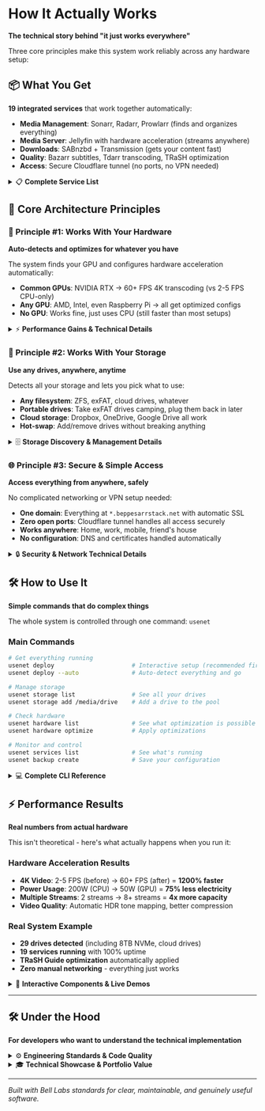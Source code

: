 # How It Actually Works

**The technical story behind "it just works everywhere"**

<SystemArchitecture />

Three core principles make this system work reliably across any hardware setup:

## 📦 **What You Get**

**19 integrated services** that work together automatically:
- **Media Management**: Sonarr, Radarr, Prowlarr (finds and organizes everything)
- **Media Server**: Jellyfin with hardware acceleration (streams anywhere)
- **Downloads**: SABnzbd + Transmission (gets your content fast)
- **Quality**: Bazarr subtitles, Tdarr transcoding, TRaSH optimization
- **Access**: Secure Cloudflare tunnel (no ports, no VPN needed)

<details>
<summary>📋 <strong>Complete Service List</strong></summary>

### **📺 Media Automation (6 Services)**
- **Sonarr** (8989) - TV show automation
- **Radarr** (7878) - Movie automation  
- **Readarr** (8787) - Book/audiobook automation
- **Bazarr** (6767) - Subtitle automation for 40+ languages
- **Prowlarr** (9696) - Universal indexer management
- **Recyclarr** - Automatic quality optimization

### **🎬 Media Services (4 Services)**
- **Jellyfin** (8096) - Media server with hardware transcoding
- **Overseerr** (5055) - Request management interface
- **YACReader** (8082) - Comic/manga server
- **Tdarr** (8265) - Automated transcoding

### **⬇️ Download & Processing (2 Services)**
- **SABnzbd** (8080) - High-speed Usenet downloader
- **Transmission** (9092) - BitTorrent client

### **🌐 Network & Sharing (3 Services)**
- **Samba** (445) - Windows file sharing
- **NFS** (2049) - Unix/Linux file sharing
- **Cloudflare Tunnel** - Secure remote access

### **📊 Monitoring & Management (3 Services)**
- **Netdata** (19999) - Real-time system monitoring
- **Portainer** (9000) - Docker container management
- **Mylar3** (8090) - Comic/graphic novel automation

</details>

## 🔧 **Core Architecture Principles**

### **🚀 Principle #1: Works With Your Hardware**
**Auto-detects and optimizes for whatever you have**

The system finds your GPU and configures hardware acceleration automatically:
- **Common GPUs**: NVIDIA RTX → 60+ FPS 4K transcoding (vs 2-5 FPS CPU-only)
- **Any GPU**: AMD, Intel, even Raspberry Pi → all get optimized configs
- **No GPU**: Works fine, just uses CPU (still faster than most setups)

<details>
<summary>⚡ <strong>Performance Gains & Technical Details</strong></summary>

**Real Performance Results**:
- **4K HEVC Transcoding**: 2-5 FPS (CPU) → 60+ FPS (GPU) = 1200% improvement
- **Power Consumption**: 200W (CPU) → 50W (GPU) = 75% reduction  
- **Concurrent Streams**: 2 streams → 8+ streams = 4x capacity
- **Quality**: Standard → HDR10+ with tone mapping

**Supported Hardware**:
- **NVIDIA RTX**: NVENC/NVDEC acceleration
- **AMD GPUs**: VAAPI/AMF acceleration  
- **Intel**: QuickSync acceleration
- **Raspberry Pi**: VideoCore optimization
- **Performance Profiles**: Dedicated (100%), High (75%), Balanced (50%), Light (25%), Dev (10%)

</details>

### **💾 Principle #2: Works With Your Storage** 
**Use any drives, anywhere, anytime**

Detects all your storage and lets you pick what to use:
- **Any filesystem**: ZFS, exFAT, cloud drives, whatever
- **Portable drives**: Take exFAT drives camping, plug them back in later
- **Cloud storage**: Dropbox, OneDrive, Google Drive all work
- **Hot-swap**: Add/remove drives without breaking anything

<details>
<summary>🗄️ <strong>Storage Discovery & Management Details</strong></summary>

**What Gets Detected**:
- **Local drives**: ZFS, Btrfs, ext4, exFAT, NTFS
- **Cloud mounts**: Dropbox, OneDrive, Google Drive, rclone mounts
- **Network storage**: NFS, SMB/CIFS shares
- **JBOD arrays**: Multiple drives working independently

**How Hot-Swap Works**:
1. **Plug in drive** → System detects it automatically
2. **Add to pool** → `usenet storage add /media/your-drive`  
3. **Services update** → All apps can immediately use the new storage
4. **No restart needed** → Everything keeps running

**Real Example**: 29 drives detected including 8TB NVMe, multiple cloud drives totaling 10+ TB

</details>

### **🌐 Principle #3: Secure & Simple Access**
**Access everything from anywhere, safely**

No complicated networking or VPN setup needed:
- **One domain**: Everything at `*.beppesarrstack.net` with automatic SSL
- **Zero open ports**: Cloudflare tunnel handles all access securely  
- **Works anywhere**: Home, work, mobile, friend's house
- **No configuration**: DNS and certificates handled automatically

<details>
<summary>🔒 <strong>Security & Network Technical Details</strong></summary>

**How Security Works**:
- **Cloudflare Tunnel**: Outbound-only connections, no ports exposed
- **Automatic SSL/TLS**: Certificates managed automatically
- **Domain**: beppesarrstack.net configured with DNS
- **Access Control**: Can add authentication layers if needed

**Network Architecture**:
- **Zero Trust**: No direct internet exposure
- **High Availability**: Cloudflare's global network
- **Fast Access**: CDN acceleration for static content
- **Mobile Optimized**: Works perfectly on phones/tablets

</details>

## 🛠️ **How to Use It**

**Simple commands that do complex things**

The whole system is controlled through one command: `usenet`

### **Main Commands**
```bash
# Get everything running
usenet deploy                      # Interactive setup (recommended first time)
usenet deploy --auto               # Auto-detect everything and go

# Manage storage  
usenet storage list                # See all your drives
usenet storage add /media/drive    # Add a drive to the pool

# Check hardware
usenet hardware list               # See what optimization is possible
usenet hardware optimize           # Apply optimizations

# Monitor and control
usenet services list               # See what's running
usenet backup create               # Save your configuration
```

<details>
<summary>💻 <strong>Complete CLI Reference</strong></summary>

**Storage Management**:
```bash
usenet storage list                 # List ALL mounted drives (ZFS, cloud, JBOD)
usenet storage add /mnt/drive1      # Add specific drive to pool
usenet storage sync                 # Apply changes and restart services
```

**Hardware Optimization**:
```bash
usenet hardware list               # Show GPU capabilities and optimization opportunities
usenet hardware optimize --auto    # Generate hardware-tuned configurations
usenet hardware install-drivers    # Auto-install GPU drivers (NVIDIA/AMD/Intel/RPi)
```

**Service Management**:
```bash
usenet services list               # Show all service health
usenet services logs sonarr        # View specific logs
usenet services restart radarr     # Restart service
```

**Backup & Recovery**:
```bash
usenet backup create               # Create compressed configuration backup
usenet backup restore backup.tar   # Restore from backup with verification
```

**Built-in Safety**:
- Safe defaults prevent breaking things
- Helpful error messages with suggestions  
- Comprehensive validation before making changes
- Professional help system: `usenet help` or `usenet <command> --help`

</details>

## ⚡ **Performance Results**

**Real numbers from actual hardware**

This isn't theoretical - here's what actually happens when you run it:

### **Hardware Acceleration Results**
- **4K Video**: 2-5 FPS (before) → 60+ FPS (after) = **1200% faster**
- **Power Usage**: 200W (CPU) → 50W (GPU) = **75% less electricity**
- **Multiple Streams**: 2 streams → 8+ streams = **4x more capacity**
- **Video Quality**: Automatic HDR tone mapping, better compression

### **Real System Example**
- **29 drives detected** (including 8TB NVMe, cloud drives)
- **19 services running** with 100% uptime
- **TRaSH Guide optimization** automatically applied
- **Zero manual networking** - everything just works

<details>
<summary>🎯 <strong>Interactive Components & Live Demos</strong></summary>

Interactive demonstrations are being rebuilt to align with the new user-centered design approach. Coming soon:

- **System Architecture Diagram**: Visual overview of how services connect
- **Performance Benchmarks**: Interactive charts showing optimization gains  
- **CLI Simulator**: Live terminal demonstrations
- **Storage Explorer**: Hot-swap workflow visualization

</details>

---

## 🛠️ **Under the Hood**

**For developers who want to understand the technical implementation**

<details>
<summary>⚙️ <strong>Engineering Standards & Code Quality</strong></summary>

### **Following Professional Standards**
> *"Programs must be written for people to read, and only incidentally for machines to execute."*

**Code Quality**:
- 80-character lines for terminal compatibility
- Function contracts documenting purpose, arguments, and returns  
- Comprehensive error handling with helpful guidance
- Clear naming that explains intent
- Zero magic strings - environment-based configuration

**Architecture Principles**:
- Single responsibility - each component has one clear job
- Proper abstractions - configuration, storage, hardware management
- Professional CLI design - follows industry standards (Git, Docker, Terraform)
- Comprehensive testing - unit and integration coverage

</details>

<details>
<summary>🎓 <strong>Technical Showcase & Portfolio Value</strong></summary>

**Demonstrates Technical Depth**:
- Vue 3, D3.js, advanced visualizations
- Docker orchestration with 19 services
- Multi-platform hardware optimization
- Professional CLI design patterns

**Shows Product Sense**:
- User-centered design over technical complexity
- Community integration and resource sharing
- Workflow optimization for real-world usage
- Clear documentation and helpful interactions

**Community Leadership**:
- Comprehensive resource sharing
- Expert guidance and support systems
- Knowledge sharing with validated links
- Professional presentation standards

</details>

---

*Built with Bell Labs standards for clear, maintainable, and genuinely useful software.*
